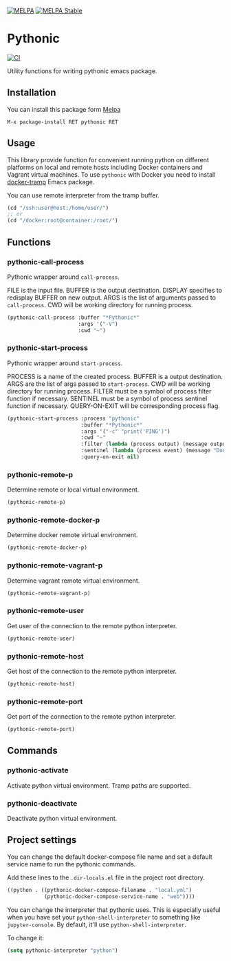 [![MELPA](https://melpa.org/packages/pythonic-badge.svg)](https://melpa.org/#/pythonic)
[![MELPA Stable](https://stable.melpa.org/packages/pythonic-badge.svg)](https://stable.melpa.org/#/pythonic)

# Pythonic

[![CI](https://github.com/pythonic-emacs/pythonic/actions/workflows/test.yml/badge.svg)](https://github.com/pythonic-emacs/pythonic/actions/workflows/test.yml)

Utility functions for writing pythonic emacs package.

## Installation

You can install this package form [Melpa](http://melpa.org)

    M-x package-install RET pythonic RET

## Usage

This library provide function for convenient running python on
different platforms on local and remote hosts including Docker
containers and Vagrant virtual machines.  To use `pythonic` with
Docker you need to install
[docker-tramp](https://github.com/emacs-pe/docker-tramp.el) Emacs
package.

You can use remote interpreter from the tramp buffer.

```lisp
(cd "/ssh:user@host:/home/user/")
;; or
(cd "/docker:root@container:/root/")
```

## Functions

### pythonic-call-process

Pythonic wrapper around `call-process`.

FILE is the input file.  BUFFER is the output destination.  DISPLAY
specifies to redisplay BUFFER on new output.  ARGS is the list of
arguments passed to `call-process`.  CWD will be working directory for
running process.

```lisp
(pythonic-call-process :buffer "*Pythonic*"
                       :args '("-V")
                       :cwd "~")
```

### pythonic-start-process

Pythonic wrapper around `start-process`.

PROCESS is a name of the created process.  BUFFER is a output
destination. ARGS are the list of args passed to `start-process`.  CWD
will be working directory for running process.  FILTER must be a
symbol of process filter function if necessary.  SENTINEL must be a
symbol of process sentinel function if necessary.  QUERY-ON-EXIT will
be corresponding process flag.

```lisp
(pythonic-start-process :process "pythonic"
                        :buffer "*Pythonic*"
                        :args '("-c" "print('PING')")
                        :cwd "~"
                        :filter (lambda (process output) (message output))
                        :sentinel (lambda (process event) (message "Done."))
                        :query-on-exit nil)
```

### pythonic-remote-p

Determine remote or local virtual environment.

```lisp
(pythonic-remote-p)
```

### pythonic-remote-docker-p

Determine docker remote virtual environment.

```lisp
(pythonic-remote-docker-p)
```

### pythonic-remote-vagrant-p

Determine vagrant remote virtual environment.

```lisp
(pythonic-remote-vagrant-p)
```

### pythonic-remote-user

Get user of the connection to the remote python interpreter.

```lisp
(pythonic-remote-user)
```

### pythonic-remote-host

Get host of the connection to the remote python interpreter.

```lisp
(pythonic-remote-host)
```

### pythonic-remote-port

Get port of the connection to the remote python interpreter.

```lisp
(pythonic-remote-port)
```

## Commands

### pythonic-activate

Activate python virtual environment.  Tramp paths are supported.

### pythonic-deactivate

Deactivate python virtual environment.

## Project settings

You can change the default docker-compose file name and set a default
service name to run the pythonic commands.

Add these lines to the `.dir-locals.el` file in the project root
directory.

```lisp
((python . ((pythonic-docker-compose-filename . "local.yml")
            (pythonic-docker-compose-service-name . "web"))))
```

You can change the interpreter that pythonic uses. This is especially useful when you have set your `python-shell-interpreter` to something like `jupyter-console`. By default, it'll use `python-shell-interpreter`.

To change it:

```lisp
(setq pythonic-interpreter "python")
```
